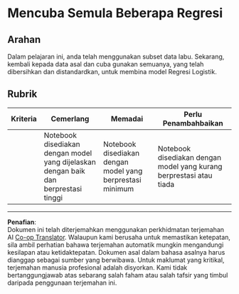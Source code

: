 <!--
CO_OP_TRANSLATOR_METADATA:
{
  "original_hash": "8af40209a41494068c1f42b14c0b450d",
  "translation_date": "2025-09-05T18:49:42+00:00",
  "source_file": "2-Regression/4-Logistic/assignment.md",
  "language_code": "ms"
}
-->
# Mencuba Semula Beberapa Regresi

## Arahan

Dalam pelajaran ini, anda telah menggunakan subset data labu. Sekarang, kembali kepada data asal dan cuba gunakan semuanya, yang telah dibersihkan dan distandardkan, untuk membina model Regresi Logistik.

## Rubrik

| Kriteria | Cemerlang                                                               | Memadai                                                     | Perlu Penambahbaikan                                        |
| -------- | ----------------------------------------------------------------------- | ----------------------------------------------------------- | ----------------------------------------------------------- |
|          | Notebook disediakan dengan model yang dijelaskan dengan baik dan berprestasi tinggi | Notebook disediakan dengan model yang berprestasi minimum   | Notebook disediakan dengan model yang kurang berprestasi atau tiada |

---

**Penafian**:  
Dokumen ini telah diterjemahkan menggunakan perkhidmatan terjemahan AI [Co-op Translator](https://github.com/Azure/co-op-translator). Walaupun kami berusaha untuk memastikan ketepatan, sila ambil perhatian bahawa terjemahan automatik mungkin mengandungi kesilapan atau ketidaktepatan. Dokumen asal dalam bahasa asalnya harus dianggap sebagai sumber yang berwibawa. Untuk maklumat yang kritikal, terjemahan manusia profesional adalah disyorkan. Kami tidak bertanggungjawab atas sebarang salah faham atau salah tafsir yang timbul daripada penggunaan terjemahan ini.